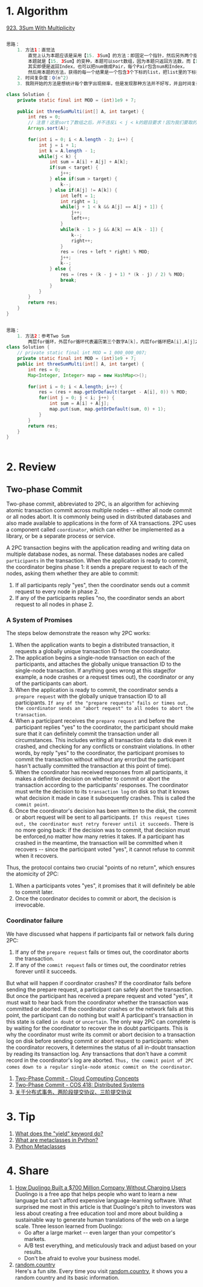 # 1. Algorithm

[923. 3Sum With Multiplicity](https://leetcode.com/problems/3sum-with-multiplicity/description/)
```Java

思路：
    1. 方法1：直觉法
        直觉上认为本题应该是采用【15. 3Sum】的方法：即固定一个指针，然后另外两个指针一前一后向中间走
        本题就是【15. 3Sum】的变种，本题可以sort数组，因为本题只返回方法数，而【15. 3Sum】需要返回Index
        其实即便是返回Index，也可以把num做成Pair，每个Pair包含num和Index，
        然后用本题的方法，获得的每一个结果是一个包含3个下标的list，把list里的下标排序即可！
    2. 时间复杂度：O(n^2)
    3. 我刚开始的方法是想统计每个数字出现频率，但是发现那种方法并不好写，并且时间复杂度依然是O(n^2)

class Solution {
    private static final int MOD = (int)1e9 + 7;
    
    public int threeSumMulti(int[] A, int target) {
        int res = 0;
        // 注意！这里sort了数组之后，并不违反i < j < k的题目要求！因为我们要取的是方法数，不是下标！
        Arrays.sort(A);
        
        for(int i = 0; i < A.length - 2; i++) {
            int j = i + 1;
            int k = A.length - 1;
            while(j < k) {
                int sum = A[i] + A[j] + A[k];
                if(sum < target) {
                    j++;
                } else if(sum > target) {
                    k--;
                } else if(A[j] != A[k]) {
                    int left = 1;
                    int right = 1;
                    while(j + 1 < k && A[j] == A[j + 1]) {
                        j++;
                        left++;
                    }
                    while(k - 1 > j && A[k] == A[k - 1]) {
                        k--;
                        right++;
                    }
                    res = (res + left * right) % MOD;
                    j++;
                    k--;
                } else {
                    res = (res + (k - j + 1) * (k - j) / 2) % MOD;
                    break;
                }
            }
        }
        return res;
    }
}
    

思路：
    1. 方法2：参考Two Sum
        两层for循环，外层for循环代表遍历第三个数字A[k]，内层for循环把A[i],A[j]之和sum全部放入map里！
class Solution {
    // private static final int MOD = 1_000_000_007;
    private static final int MOD = (int)1e9 + 7;
    public int threeSumMulti(int[] A, int target) {
        int res = 0;
        Map<Integer, Integer> map = new HashMap<>();
        
        for(int i = 0; i < A.length; i++) {
            res = (res + map.getOrDefault(target - A[i], 0)) % MOD;
            for(int j = 0; j < i; j++) {
                int sum = A[i] + A[j];
                map.put(sum, map.getOrDefault(sum, 0) + 1);
            }
        }
        return res;
    }
}
    

```

# 2. Review
## Two-phase Commit
Two-phase commit, abbreviated to 2PC, is an algorithm for achieving atomic transaction commit across multiple nodes -- either all node commit or all nodes abort. It is commonly being used in distributed databases and also made available to applications in the form of XA transactions.
2PC uses a component called `coordinator`, which can either be implemented as a library, or be a separate process or service.

A 2PC transaction begins with the application reading and writing data on multiple database nodes, as normal. These databases nodes are called `participants` in the transaction. When the application is ready to commit, the coordinator begins phase 1: it sends a prepare request to each of the nodes, asking them whether they are able to commit:</br>
  1. If all participants reply "yes", then the coordinator sends out a commit request to every node in phase 2.
  2. If any of the participants replies "no, the coordinator sends an abort request to all nodes in phase 2.

### A System of Promises
The steps below demonstrate the reason why 2PC works:</br>
  1. When the application wants to begin a distributed transaction, it requests a globally unique transaction ID from the coordinator. 
  2. The application begins a single-node transaction on each of the participants, and attaches the globally unique transaction ID to the single-node transaction. If anything goes wrong at this stage(for example, a node crashes or a request times out), the coordinator or any of the participants can abort.
  3. When the application is ready to commit, the coordinator sends a `prepare request` with the globally unique transaction ID to all participants. `If any of the "prepare requests" fails or times out, the coordinator sends an "abort request" to all nodes to abort the transaction`.
  4. When a participant receives the `prepare request` and before the participant replies "yes" to the coordinator, the participant should make sure that it can definitely commit the transaction under all circumstances. This includes writing all transaction data to disk even it crashed, and checking for any conflicts or constraint violations. In other words, by reply "yes" to the coordinator, the participant promises to commit the transaction without without any error(but the participant hasn't actually committed the transaction at this point of time). 
  5. When the coordinator has received responses from all participants, it makes a definitive decision on whether to commit or abort the transaction according to the participants' responses. The coordinator must write the decision to its `transaction log` on disk so that it knows what decision it made in case it subsequently crashes. This is called the `commit point`.
  6. Once the coordinator's decision has been written to the disk, the commit or abort request will be sent to all participants. `If this request times out, the coordinator must retry forever until it succeeds.` There is no more going back: if the decision was to commit, that decision must be enforced,no matter how many retries it takes. If a participant has crashed in the meantime, the transaction will be committed when it recovers -- since the participant voted "yes", it cannot refuse to commit when it recovers.  

Thus, the protocol contains two crucial "points of no return", which ensures the atomicity of 2PC:</br>
  1. When a participants votes "yes", it promises that it will definitely be able to commit later.
  2. Once the coordinator decides to commit or abort, the decision is irrevocable.

### Coordinator failure
We have discussed what happens if participants fail or network fails during 2PC:
  1. If any of the `prepare request` fails or times out, the coordinator aborts the transaction.
  2. If any of the `commit request` fails or times out, the coordinator retries forever until it succeeds.

But what will happen if coordinator crashes?
If the coordinator fails before sending the prepare request, a participant can safely abort the transaction. But once the participant has received a prepare request and voted "yes", it must wait to hear back from the coordinator whether the transaction was committed or aborted. If the coordinator crashes or the network fails at this point, the participant can do nothing but wait! A participant's transaction in this state is called `in doubt` or `uncertain`.
The only way 2PC can complete is by waiting for the coordinator to recover the in doubt participants. This is why the coordinator must write its commit or abort decision to a transaction log on disk before sending commit or abort request to participants: when the coordinator recovers, it determines the status of all in-doubt transaction by reading its transaction log. Any transactions that don't have a commit record in the coordinator's log are aborted. `Thus, the commit point of 2PC comes down to a regular single-node atomic commit on the coordinator`.

  1. [Two-Phase Commit - Cloud Computing Concepts](https://www.coursera.org/lecture/cloud-computing-2/2-2-two-phase-commit-5hKqB)
  2. [Two-Phase Commit - COS 418: Distributed Systems](https://www.cs.princeton.edu/courses/archive/fall16/cos418/docs/L6-2pc.pdf)
  3. [关于分布式事务、两阶段提交协议、三阶提交协议](https://www.hollischuang.com/archives/681)


# 3. Tip
  1. [What does the "yield" keyword do?](https://stackoverflow.com/questions/231767/what-does-the-yield-keyword-do?rq=1)</br>
  2. [What are metaclasses in Python?](https://stackoverflow.com/questions/100003/what-are-metaclasses-in-python?rq=1)</br>
  3. [Python Metaclasses](https://realpython.com/python-metaclasses/)</br>
  

# 4. Share
  1. [How Duolingo Built a $700 Million Company Without Charging Users](https://producthabits.com/duolingo-built-700-million-company-without-charging-users/?utm_source=wanqu.co&utm_campaign=Wanqu+Daily&utm_medium=website)</br>
    Duolingo is a free app that helps people who want to learn a new language but can't afford expensive language-learning  software.
    What surprised me most in this article is that Duolingo's pitch to investors was less about creating a free education tool and more about building a sustainable way to generate human translations of the web on a large scale.
    Three lesson learned from Duolingo:
      - Go after a large market -- even larger than your competitor's markets.
      - A/B test everything, and meticulously track and adjust based on your results.
      - Don't be afraid to evolve your business model.
  2. [random.country](https://random.country/)</br>
    Here's a fun site. Every time you visit [random.country](https://random.country/), it shows you a random country and its basic information.


  
  
  
  
  
